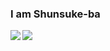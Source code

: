 ### I am Shunsuke-ba
<a href="https://github.com/Shunsuke-ba/github-readme-stats">
  <img align="left" src="https://github-readme-stats.vercel.app/api/pin/?username=Shunsuke-ba&repo=github-readme-stats" />
</a>
<a href="https://github.com/Shunsuke-ba/convoychat">
  <img align="left" src="https://github-readme-stats.vercel.app/api/pin/?username=Shunsuke-ba&repo=convoychat" />
</a>
<!--
**Shunsuke-ba/Shunsuke-ba** is a ✨ _special_ ✨ repository because its `README.md` (this file) appears on your GitHub profile.

Here are some ideas to get you started:

- 🔭 I’m currently working on ...
- 🌱 I’m currently learning ...
- 👯 I’m looking to collaborate on ...
- 🤔 I’m looking for help with ...
- 💬 Ask me about ...
- 📫 How to reach me: ...
- 😄 Pronouns: ...
- ⚡ Fun fact: ...
-->

